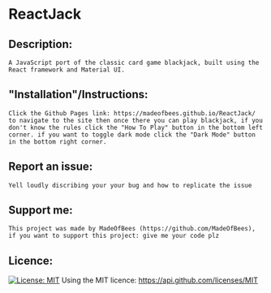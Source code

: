 # ReactJack

## Description:

    A JavaScript port of the classic card game blackjack, built using the React framework and Material UI.

## "Installation"/Instructions:

    Click the Github Pages link: https://madeofbees.github.io/ReactJack/ to navigate to the site then once there you can play blackjack, if you don't know the rules click the "How To Play" button in the bottom left corner. if you want to toggle dark mode click the "Dark Mode" button in the bottom right corner.

## Report an issue:

    Yell loudly discribing your your bug and how to replicate the issue

## Support me:

    This project was made by MadeOfBees (https://github.com/MadeOfBees), if you want to support this project: give me your code plz

## Licence:

[![License: MIT](https://img.shields.io/badge/License-MIT-yellow.svg)](https://opensource.org/licenses/MIT)
Using the MIT licence: https://api.github.com/licenses/MIT